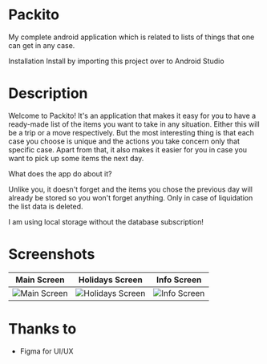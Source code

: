 # Packito
My complete android application which is related to lists of things that one can get in any case.

Installation
Install by importing this project over to Android Studio

# Description
Welcome to Packito! It's an application that makes it easy for you to have a ready-made list of the items you want to take in any situation. Either this will be a trip or a move respectively. But the most interesting thing is that each case you choose is unique and the actions you take concern only that specific case. Apart from that, it also makes it easier for you in case you want to pick up some items the next day.

What does the app do about it?

Unlike you, it doesn't forget and the items you chose the previous day will already be stored so you won't forget anything. Only in case of liquidation the list data is deleted.

I am using local storage without the database subscription!

# Screenshots
| Main Screen | Holidays Screen | Info Screen |
|-------------|-----------------|-------------|
| ![Main Screen](https://github.com/nancyadam24/Packito/assets/125753878/98d83efd-bea5-41e7-90fb-30704069ea41) | ![Holidays Screen](https://github.com/nancyadam24/Packito/assets/125753878/e1e40e5b-878c-440e-85ac-713a606340fe) | ![Info Screen](https://github.com/nancyadam24/Packito/assets/125753878/0c98df15-4bd7-4922-9485-303c69a5fa48) |

# Thanks to
- Figma for UI/UX





